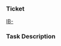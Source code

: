 ### Ticket
<!-- Link to specific ticket in your issue tracking system. -->
[IB-](https://netguru.atlassian.net/browse/IB-)
 
### Task Description
<!-- What should and what actually happens. -->
